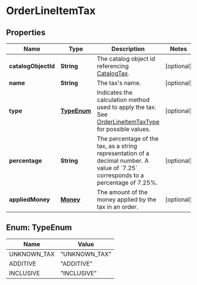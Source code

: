 
# OrderLineItemTax

## Properties
Name | Type | Description | Notes
------------ | ------------- | ------------- | -------------
**catalogObjectId** | **String** | The catalog object id referencing [CatalogTax](#type-catalogtax). |  [optional]
**name** | **String** | The tax&#39;s name. |  [optional]
**type** | [**TypeEnum**](#TypeEnum) | Indicates the calculation method used to apply the tax.  See [OrderLineItemTaxType](#type-orderlineitemtaxtype) for possible values. |  [optional]
**percentage** | **String** | The percentage of the tax, as a string representation of a decimal number.  A value of &#x60;7.25&#x60; corresponds to a percentage of 7.25%. |  [optional]
**appliedMoney** | [**Money**](Money.md) | The amount of the money applied by the tax in an order. |  [optional]


<a name="TypeEnum"></a>
## Enum: TypeEnum
Name | Value
---- | -----
UNKNOWN_TAX | &quot;UNKNOWN_TAX&quot;
ADDITIVE | &quot;ADDITIVE&quot;
INCLUSIVE | &quot;INCLUSIVE&quot;



